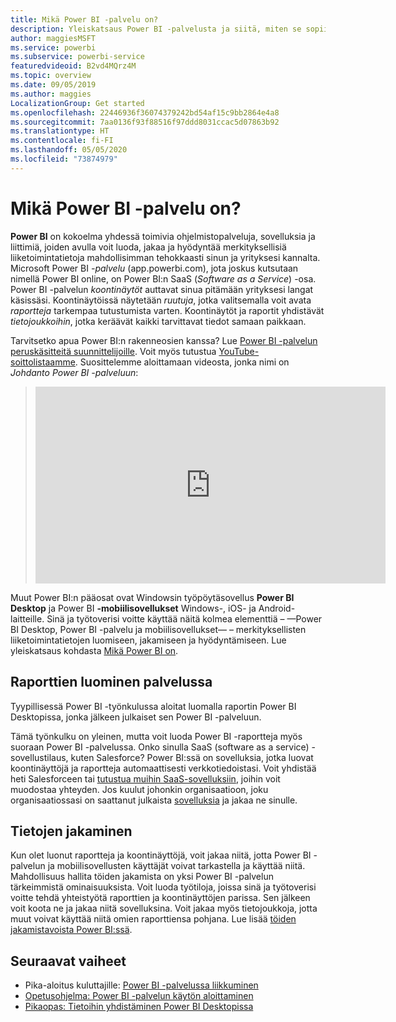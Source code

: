 ```yaml
---
title: Mikä Power BI -palvelu on?
description: Yleiskatsaus Power BI -palvelusta ja siitä, miten se sopii yhteen muiden Power BI:n osien kanssa.
author: maggiesMSFT
ms.service: powerbi
ms.subservice: powerbi-service
featuredvideoid: B2vd4MQrz4M
ms.topic: overview
ms.date: 09/05/2019
ms.author: maggies
LocalizationGroup: Get started
ms.openlocfilehash: 22446936f36074379242bd54af15c9bb2864e4a8
ms.sourcegitcommit: 7aa0136f93f88516f97ddd8031ccac5d07863b92
ms.translationtype: HT
ms.contentlocale: fi-FI
ms.lasthandoff: 05/05/2020
ms.locfileid: "73874979"
---
```

# <a name="what-is-the-power-bi-service"></a>Mikä Power BI -palvelu on?
**Power BI** on kokoelma yhdessä toimivia ohjelmistopalveluja, sovelluksia ja liittimiä, joiden avulla voit luoda, jakaa ja hyödyntää merkityksellisiä liiketoimintatietoja mahdollisimman tehokkaasti sinun ja yrityksesi kannalta. Microsoft Power BI *-palvelu* (app.powerbi.com), jota joskus kutsutaan nimellä Power BI online, on Power BI:n SaaS (*Software as a Service*) -osa. Power BI -palvelun *koontinäytöt* auttavat sinua pitämään yrityksesi langat käsissäsi. Koontinäytöissä näytetään *ruutuja*, jotka valitsemalla voit avata *raportteja* tarkempaa tutustumista varten. Koontinäytöt ja raportit yhdistävät *tietojoukkoihin*, jotka keräävät kaikki tarvittavat tiedot samaan paikkaan. 

Tarvitsetko apua Power BI:n rakenneosien kanssa? Lue [Power BI -palvelun peruskäsitteitä suunnittelijoille](service-basic-concepts.md). Voit myös tutustua [YouTube-soittolistaamme](https://www.youtube.com/playlist?list=PL1N57mwBHtN0JFoKSR0n-tBkUJHeMP2cP). Suosittelemme aloittamaan videosta, jonka nimi on *Johdanto Power BI -palveluun*:

> 
> <iframe width="560" height="315" src="https://www.youtube.com/embed/B2vd4MQrz4M" frameborder="0" allowfullscreen></iframe>
> 

Muut Power BI:n pääosat ovat Windowsin työpöytäsovellus **Power BI Desktop** ja Power BI **-mobiilisovellukset** Windows-, iOS- ja Android-laitteille. Sinä ja työtoverisi voitte käyttää näitä kolmea elementtiä – &mdash;Power BI Desktop, Power BI -palvelu ja mobiilisovellukset&mdash; – merkityksellisten liiketoimintatietojen luomiseen, jakamiseen ja hyödyntämiseen. Lue yleiskatsaus kohdasta [Mikä Power BI on](fundamentals/power-bi-overview.md).

## <a name="creating-reports-in-the-service"></a>Raporttien luominen palvelussa
Tyypillisessä Power BI -työnkulussa aloitat luomalla raportin Power BI Desktopissa, jonka jälkeen julkaiset sen Power BI -palveluun.  

Tämä työnkulku on yleinen, mutta voit luoda Power BI -raportteja myös suoraan Power BI -palvelussa. Onko sinulla SaaS (software as a service) -sovellustilaus, kuten Salesforce? Power BI:ssä on sovelluksia, jotka luovat koontinäyttöjä ja raportteja automaattisesti verkkotiedoistasi. Voit yhdistää heti Salesforceen tai [tutustua muihin SaaS-sovelluksiin](service-get-data.md), joihin voit muodostaa yhteyden. Jos kuulut johonkin organisaatioon, joku organisaatiossasi on saattanut julkaista [sovelluksia](service-create-distribute-apps.md) ja jakaa ne sinulle.

## <a name="sharing-your-findings"></a>Tietojen jakaminen 

Kun olet luonut raportteja ja koontinäyttöjä, voit jakaa niitä, jotta Power BI -palvelun ja mobiilisovellusten käyttäjät voivat tarkastella ja käyttää niitä. Mahdollisuus hallita töiden jakamista on yksi Power BI -palvelun tärkeimmistä ominaisuuksista. Voit luoda työtiloja, joissa sinä ja työtoverisi voitte tehdä yhteistyötä raporttien ja koontinäyttöjen parissa. Sen jälkeen voit koota ne ja jakaa niitä sovelluksina. Voit jakaa myös tietojoukkoja, jotta muut voivat käyttää niitä omien raporttiensa pohjana. Lue lisää [töiden jakamistavoista Power BI:ssä](service-how-to-collaborate-distribute-dashboards-reports.md).

## <a name="next-steps"></a>Seuraavat vaiheet
- Pika-aloitus kuluttajille: [Power BI -palvelussa liikkuminen](consumer/end-user-experience.md)   
- [Opetusohjelma: Power BI -palvelun käytön aloittaminen](service-get-started.md)
- [Pikaopas: Tietoihin yhdistäminen Power BI Desktopissa](desktop-quickstart-connect-to-data.md)
